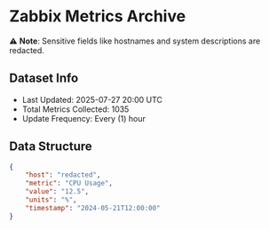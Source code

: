 # Zabbix Metrics Archive

⚠️ **Note**: Sensitive fields like hostnames and system descriptions are redacted.

## Dataset Info
- Last Updated: 2025-07-27 20:00 UTC
- Total Metrics Collected: 1035
- Update Frequency: Every (1) hour

## Data Structure
```json
{
    "host": "redacted",
    "metric": "CPU Usage",
    "value": "12.5",
    "units": "%",
    "timestamp": "2024-05-21T12:00:00"
}
```
